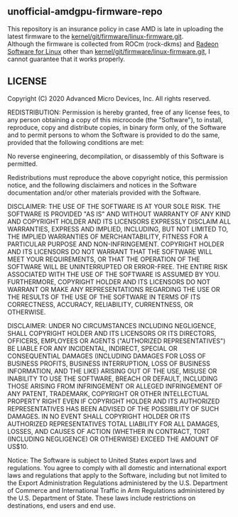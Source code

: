 ## unofficial-amdgpu-firmware-repo

This repository is an insurance policy in case AMD is late in uploading the latest firmware to the [kernel/git/firmware/linux-firmware.git](https://git.kernel.org/pub/scm/linux/kernel/git/firmware/linux-firmware.git/tree/).  
Although the firmware is collected from ROCm (rock-dkms) and [Radeon Software for Linux](https://www.amd.com/en/support) other than [kernel/git/firmware/linux-firmware.git](https://git.kernel.org/pub/scm/linux/kernel/git/firmware/linux-firmware.git/tree/), I cannot guarantee that it works properly.  

## LICENSE

Copyright (C) 2020  Advanced Micro Devices, Inc. All rights reserved.

REDISTRIBUTION: Permission is hereby granted, free of any license fees,
to any person obtaining a copy of this microcode (the "Software"), to
install, reproduce, copy and distribute copies, in binary form only, of
the Software and to permit persons to whom the Software is provided to
do the same, provided that the following conditions are met:

No reverse engineering, decompilation, or disassembly of this Software
is permitted.

Redistributions must reproduce the above copyright notice, this
permission notice, and the following disclaimers and notices in the
Software documentation and/or other materials provided with the
Software.

DISCLAIMER: THE USE OF THE SOFTWARE IS AT YOUR SOLE RISK.  THE SOFTWARE
IS PROVIDED "AS IS" AND WITHOUT WARRANTY OF ANY KIND AND COPYRIGHT
HOLDER AND ITS LICENSORS EXPRESSLY DISCLAIM ALL WARRANTIES, EXPRESS AND
IMPLIED, INCLUDING, BUT NOT LIMITED TO, THE IMPLIED WARRANTIES OF
MERCHANTABILITY, FITNESS FOR A PARTICULAR PURPOSE AND NON-INFRINGEMENT.
COPYRIGHT HOLDER AND ITS LICENSORS DO NOT WARRANT THAT THE SOFTWARE WILL
MEET YOUR REQUIREMENTS, OR THAT THE OPERATION OF THE SOFTWARE WILL BE
UNINTERRUPTED OR ERROR-FREE.  THE ENTIRE RISK ASSOCIATED WITH THE USE OF
THE SOFTWARE IS ASSUMED BY YOU.  FURTHERMORE, COPYRIGHT HOLDER AND ITS
LICENSORS DO NOT WARRANT OR MAKE ANY REPRESENTATIONS REGARDING THE USE
OR THE RESULTS OF THE USE OF THE SOFTWARE IN TERMS OF ITS CORRECTNESS,
ACCURACY, RELIABILITY, CURRENTNESS, OR OTHERWISE.

DISCLAIMER: UNDER NO CIRCUMSTANCES INCLUDING NEGLIGENCE, SHALL COPYRIGHT
HOLDER AND ITS LICENSORS OR ITS DIRECTORS, OFFICERS, EMPLOYEES OR AGENTS
("AUTHORIZED REPRESENTATIVES") BE LIABLE FOR ANY INCIDENTAL, INDIRECT,
SPECIAL OR CONSEQUENTIAL DAMAGES (INCLUDING DAMAGES FOR LOSS OF BUSINESS
PROFITS, BUSINESS INTERRUPTION, LOSS OF BUSINESS INFORMATION, AND THE
LIKE) ARISING OUT OF THE USE, MISUSE OR INABILITY TO USE THE SOFTWARE,
BREACH OR DEFAULT, INCLUDING THOSE ARISING FROM INFRINGEMENT OR ALLEGED
INFRINGEMENT OF ANY PATENT, TRADEMARK, COPYRIGHT OR OTHER INTELLECTUAL
PROPERTY RIGHT EVEN IF COPYRIGHT HOLDER AND ITS AUTHORIZED
REPRESENTATIVES HAS BEEN ADVISED OF THE POSSIBILITY OF SUCH DAMAGES.  IN
NO EVENT SHALL COPYRIGHT HOLDER OR ITS AUTHORIZED REPRESENTATIVES TOTAL
LIABILITY FOR ALL DAMAGES, LOSSES, AND CAUSES OF ACTION (WHETHER IN
CONTRACT, TORT (INCLUDING NEGLIGENCE) OR OTHERWISE) EXCEED THE AMOUNT OF
US$10.

Notice:  The Software is subject to United States export laws and
regulations.  You agree to comply with all domestic and international
export laws and regulations that apply to the Software, including but
not limited to the Export Administration Regulations administered by the
U.S. Department of Commerce and International Traffic in Arm Regulations
administered by the U.S. Department of State.  These laws include
restrictions on destinations, end users and end use.
